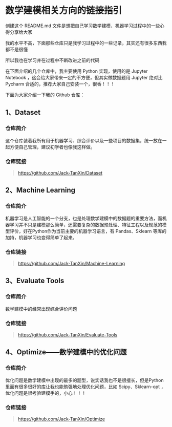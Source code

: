 # **数学建模相关方向的链接指引**


创建这个 README.md 文件是想把自己学习数学建模、机器学习过程中的一些心得分享给大家

我的水平不高，下面那些仓库只是我学习过程中的一些记录，其实还有很多东西我都不是很懂

所以我也在学习并在过程中不断改进之前的代码

在下面介绍的几个仓库中，我主要使用 Python 实现，使用的是 Jupyter Notebook ，这会给大家带来一定的不方便，但其实做数据题用 Jupyter 绝对比 Pycharm 合适的，推荐大家自己安装一个，很香！！！

下面为大家介绍一下我的 Github 仓库：

## 1、Dataset

### 仓库简介
这个仓库装着我所有用于机器学习、综合评价以及一些项目的数据集，统一放在一起方便自己管理，建议初学者也像我这样做。

### 仓库链接
>https://github.com/Jack-TanXin/Dataset

## 2、Machine Learning

### 仓库简介
机器学习是人工智能的一个分支，也是处理数学建模中的数据题的重要方法，而机器学习并不只是建模那么简单，还需要复杂的数据预处理、特征工程以及规范的模型评价，好在Python作为当前主要的机器学习语言，有 Pandas、Sklearn 等库的加持，机器学习也变得简单了起来。

### 仓库链接
>https://github.com/Jack-TanXin/Machine-Learning

## 3、Evaluate Tools

### 仓库简介
数学建模中的经常出现综合评价问题

### 仓库链接
>https://github.com/Jack-TanXin/Evaluate-Tools

## 4、Optimize——数学建模中的优化问题

### 仓库简介
优化问题是数学建模中出现的最多的题型，说实话我也不是很擅长，但是Python里面有很多很好的库让我也能勉强地处理优化问题，比如 Scipy、Sklearn-opt ，优化问题是很考验建模手的，小心！！！

### 仓库链接
>https://github.com/Jack-TanXin/Optimize
